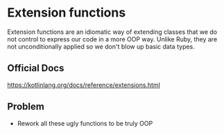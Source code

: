# Extension functions

Extension functions are an idiomatic way of extending classes that we do not control to express our code in a more OOP way. Unlike Ruby, they are not unconditionally applied so we don't blow up basic data types.

## Official Docs

https://kotlinlang.org/docs/reference/extensions.html

## Problem

- Rework all these ugly functions to be truly OOP
